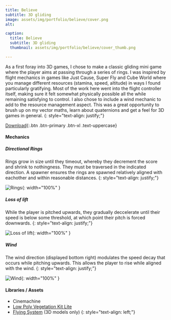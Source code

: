 ```yaml
---
title: Believe
subtitle: 3D gliding
image: assets/img/portfolio/believe/cover.png
alt: 

caption:
  title: Believe
  subtitle: 3D gliding
  thumbnail: assets/img/portfolio/believe/cover_thumb.png 

---
```


As a first foray into 3D games, I chose to make a classic gliding mini game where the player aims at passing through a series of rings. I was inspired by flight mechanics in games like Just Cause, Super Fly and Cube World where you manage different resources (stamina, speed, altitude) in ways I found particularly gratifying. Most of the work here went into the flight controller itself, making sure it felt somewhat physically possible all the while remaining satisfying to control. I also chose to include a wind mechanic to add to the resource management aspect. This was a great opportunity to brush up on my vector maths, learn about quaternions and get a feel for 3D games in general. 
{: style="text-align: justify;"}

[Download](https://github.com/yochie/believe/releases){:.btn .btn-primary .btn-xl .text-uppercase}

#### Mechanics

##### Directional Rings
Rings grow in size until they timeout, whereby they decrement the score and shrink to nothingness. They must be traversed in the indicated direction. A spawner ensures the rings are spawned relatively aligned with eachother and within reasonable distances.
{: style="text-align: justify;"}

![Rings](assets/img/portfolio/believe/gifs/rings.gif){: width="100%" }


##### Loss of lift
While the player is pitched upwards, they gradually deccelerate until their speed is below some threshold, at which point their pitch is forced downwards.
{: style="text-align: justify;"}

![Loss of lift](assets/img/portfolio/believe/gifs/loss_of_lift.gif){: width="100%" }

##### Wind
The wind direction (displayed bottom right) modulates the speed decay that occurs while pitching upwards. This allows the player to rise while aligned with the wind.
{: style="text-align: justify;"}


![Wind](assets/img/portfolio/believe/gifs/wind.gif){: width="100%" }


#### Libraries / Assets

* Cinemachine
* [Low Poly Vegetation Kit Lite](https://assetstore.unity.com/packages/3d/environments/low-poly-vegetation-kit-lite-176906)
* [Flying System](https://assetstore.unity.com/packages/p/flying-system-254446) (3D models only)
{: style="text-align: left;"}

